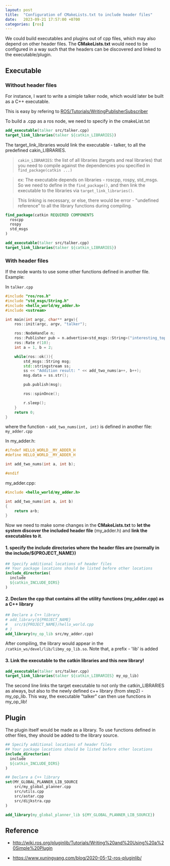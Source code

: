 ```yaml
---
layout: post
title:  "Configuration of CMakeLists.txt to include header files"
date:   2023-09-21 17:57:00 +0700
categories: [ros]
---
```


We could build executables and plugins out of cpp files, which may also depend on other header files. The **CMakeLists.txt** would need to be configured in a way such that the headers can be discovered and linked to the executable/plugin.

## Executable 
### Without header files
For instance, I want to write a simiple talker node, which would later be built as a C++ executable.

This is easy by refering to [ROS/Tutorials/WritingPublisherSubscriber](http://wiki.ros.org/ROS/Tutorials/WritingPublisherSubscriber%28c%2B%2B%29)

To build a .cpp as a ros node, we need to specify in the cmakeList.txt
```cmake
add_executable(talker src/talker.cpp)
target_link_libraries(talker ${catkin_LIBRARIES})
```

The target_link_libraries would link the executable - talker, to all the predefined cakin_LIBRARIES.

> `cakin_LIBRARIES`: the list of all libraries (targets and real libraries) that you need to compile against the dependencies you specified in `find_package(catkin ...)`

> ex:
The executable depends on libraries - roscpp, rospy, std_msgs. So we need to define in the `find_package()`, and then link the executable to the libraries via `target_link_libraries()`. 

> This linking is necessary, or else, there would be error - "undefined reference" to all the library functions during compiling.

```cmake
find_package(catkin REQUIRED COMPONENTS
  roscpp
  rospy
  std_msgs
)

add_executable(talker src/talker.cpp)
target_link_libraries(talker ${catkin_LIBRARIES})
```


### With header files


If the node wants to use some other functions defined in another file.
Example:

In `talker.cpp`

```cpp
#include "ros/ros.h"
#include "std_msgs/String.h"
#include <hello_world/my_adder.h>
#include <sstream>

int main(int argc, char** argv){
    ros::init(argc, argv, "talker");

    ros::NodeHandle n;
    ros::Publisher pub = n.advertise<std_msgs::String>("interesting_topic", 1000);
    ros::Rate r(10);
    int a = 1, b = 2;

    while(ros::ok()){
        std_msgs::String msg;
        std::stringstream ss;
        ss << "Addition result: " << add_two_nums(a++, b++);
        msg.data = ss.str();

        pub.publish(msg);

        ros::spinOnce();

        r.sleep();
    }
    return 0;
}
```

where the function - `add_two_nums(int, int)` is defined in another file: `my_adder.cpp`

In my_adder.h:

```cpp
#ifndef HELLO_WORLD__MY_ADDER_H
#define HELLO_WORLD__MY_ADDER_H

int add_two_nums(int a, int b);

#endif
```

my_adder.cpp:

```cpp
#include <hello_world/my_adder.h>

int add_two_nums(int a, int b)
{
    return a+b;
}
```

Now we need to make some changes in the **CMakeLists.txt** to **let the system discover the included header file** (my_adder.h) and **link the executables to it**.


#### 1. specify the include directories where the header files are (normally in the include/${PROJECT_NAME})

```cmake
## Specify additional locations of header files
## Your package locations should be listed before other locations
include_directories(
  include
  ${catkin_INCLUDE_DIRS}
)
```

#### 2. Declare the cpp that contains all the utility functions (my_adder.cpp) as a C++ library

```cmake
## Declare a C++ library
# add_library(${PROJECT_NAME}
#   src/${PROJECT_NAME}/hello_world.cpp
# )
add_library(my_op_lib src/my_adder.cpp)
```

After compiling, the library would appear in the `/catkin_ws/devel/lib/libmy_op_lib.so`. Note that, a prefix - 'lib' is added


#### 3. Link the executable to the catkin libraries and this new library!

```cmake
add_executable(talker src/talker.cpp) 
target_link_libraries(talker ${catkin_LIBRARIES} my_op_lib)
```

The second line links the target executable to not only the catkin_LIBRARIES as always, but also to the newly defined c++ library (from step2) - my_op_lib. This way, the executable "talker" can then use functions in my_op_lib!

## Plugin

The plugin itself would be made as a library. To use functions defined in other files, they should be added to the library source.

```cmake
## Specify additional locations of header files
## Your package locations should be listed before other locations
include_directories(
  include
  ${catkin_INCLUDE_DIRS}
)

## Declare a C++ library
set(MY_GLOBAL_PLANNER_LIB_SOURCE 
    src/my_global_planner.cpp
    src/utils.cpp
    src/astar.cpp
    src/dijkstra.cpp
)

add_library(my_global_planner_lib ${MY_GLOBAL_PLANNER_LIB_SOURCE})
```

## Reference

* http://wiki.ros.org/pluginlib/Tutorials/Writing%20and%20Using%20a%20Simple%20Plugin

* https://www.xuningyang.com/blog/2020-05-12-ros-pluginlib/